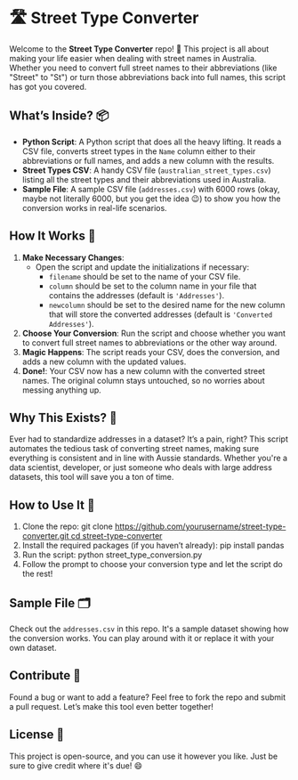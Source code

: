# 🛣️ Street Type Converter

Welcome to the **Street Type Converter** repo! 🎉 This project is all about making your life easier when dealing with street names in Australia. Whether you need to convert full street names to their abbreviations (like "Street" to "St") or turn those abbreviations back into full names, this script has got you covered.

## What’s Inside? 📦

- **Python Script**: A Python script that does all the heavy lifting. It reads a CSV file, converts street types in the `Name` column either to their abbreviations or full names, and adds a new column with the results.
- **Street Types CSV**: A handy CSV file (`australian_street_types.csv`) listing all the street types and their abbreviations used in Australia.
- **Sample File**: A sample CSV file (`addresses.csv`) with 6000 rows (okay, maybe not literally 6000, but you get the idea 😉) to show you how the conversion works in real-life scenarios.

## How It Works 🔧

1. **Make Necessary Changes**: 
   - Open the script and update the initializations if necessary:
     - `filename` should be set to the name of your CSV file.
     - `column` should be set to the column name in your file that contains the addresses (default is `'Addresses'`).
     - `newcolumn` should be set to the desired name for the new column that will store the converted addresses (default is `'Converted Addresses'`).
2. **Choose Your Conversion**: Run the script and choose whether you want to convert full street names to abbreviations or the other way around.
3. **Magic Happens**: The script reads your CSV, does the conversion, and adds a new column with the updated values.
3. **Done!**: Your CSV now has a new column with the converted street names. The original column stays untouched, so no worries about messing anything up.

## Why This Exists? 🤔

Ever had to standardize addresses in a dataset? It’s a pain, right? This script automates the tedious task of converting street names, making sure everything is consistent and in line with Aussie standards. Whether you're a data scientist, developer, or just someone who deals with large address datasets, this tool will save you a ton of time.

## How to Use It 🚀

1. Clone the repo: git clone [https://github.com/yourusername/street-type-converter.git cd street-type-converter](https://github.com/obyman98/Aus-Street-Abv.git)
2. Install the required packages (if you haven’t already): pip install pandas
3. Run the script: python street_type_conversion.py
4. Follow the prompt to choose your conversion type and let the script do the rest!

## Sample File 🗂️

Check out the `addresses.csv` in this repo. It's a sample dataset showing how the conversion works. You can play around with it or replace it with your own dataset.

## Contribute 🤝

Found a bug or want to add a feature? Feel free to fork the repo and submit a pull request. Let’s make this tool even better together!

## License 📄

This project is open-source, and you can use it however you like. Just be sure to give credit where it's due! 😄

